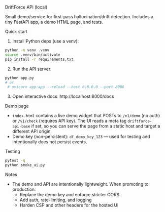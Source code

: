 DriftForce API (local)

Small demo/service for first-pass hallucination/drift detection. Includes a tiny FastAPI app, a demo HTML page, and tests.

Quick start

1. Install Python deps (use a venv):

```bash
python -m venv .venv
source .venv/bin/activate
pip install -r requirements.txt
```

2. Run the API server:

```bash
python app.py
# or
 # uvicorn app:app --reload --host 0.0.0.0 --port 8000
```

3. Open interactive docs: http://localhost:8000/docs

Demo page

- `index.html` contains a live demo widget that POSTs to `/v1/demo` (no auth) or `/v1/check` (requires API key). The UI reads a meta tag `driftforce-api-base` if set, so you can serve the page from a static host and target a different API origin.
- Demo key (non-persistent): `df_demo_key_123` — used for testing and intentionally does not persist events.

Testing

```bash
pytest -q
python smoke_ui.py
```

Notes

- The demo and API are intentionally lightweight. When promoting to production:
  - Replace the demo key and enforce stricter CORS
  - Add auth, rate-limiting, and logging
  - Harden CSP and other headers for the hosted UI
